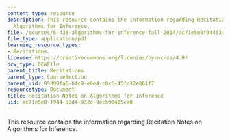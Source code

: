 ```yaml
---
content_type: resource
description: This resource contains the information regarding Recitation Notes on
  Algorithms for Inference.
file: /courses/6-438-algorithms-for-inference-fall-2014/ac71e5e0f94463d4932c9ec590405ea0_MIT6_438F14_Example.pdf
file_type: application/pdf
learning_resource_types:
- Recitations
license: https://creativecommons.org/licenses/by-nc-sa/4.0/
ocw_type: OCWFile
parent_title: Recitations
parent_type: CourseSection
parent_uid: 95d99fa6-b4c9-e0e4-c0c6-45fc32e061f7
resourcetype: Document
title: Recitation Notes on Algorithms for Inference
uid: ac71e5e0-f944-63d4-932c-9ec590405ea0
---
```

This resource contains the information regarding Recitation Notes on Algorithms for Inference.